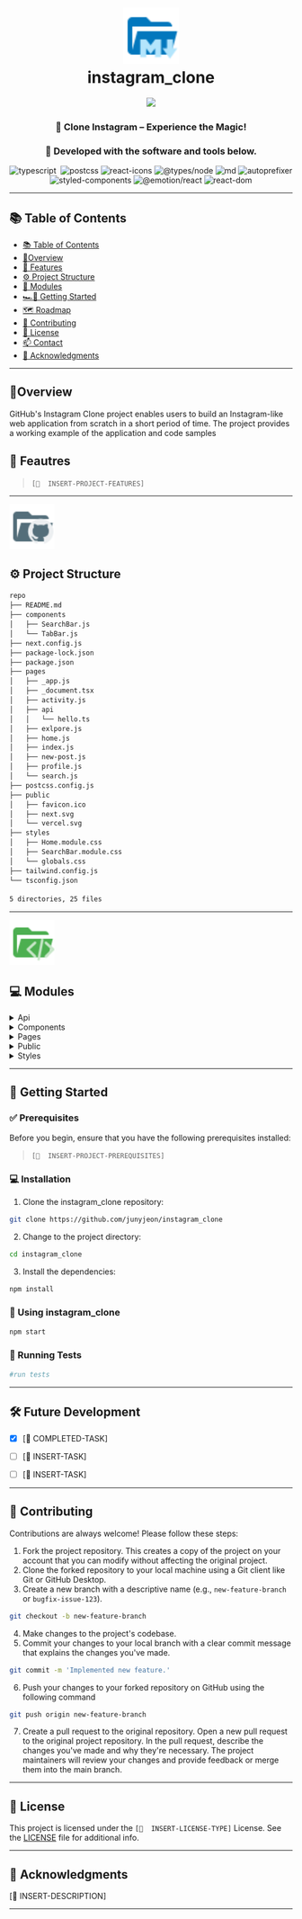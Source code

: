 
<div align="center">
<h1 align="center">
<img src="https://raw.githubusercontent.com/PKief/vscode-material-icon-theme/ec559a9f6bfd399b82bb44393651661b08aaf7ba/icons/folder-markdown-open.svg" width="100" />
<br>
instagram_clone
</h1>
<img src="https://github.com/junyjeon/instagram_clone/assets/98337069/38ec5a8b-1913-472e-be5f-37873ff20c61">

<h3 align="center">📍 Clone Instagram – Experience the Magic!</h3>
<h3 align="center">🚀 Developed with the software and tools below.</h3>
<p align="center">

<img src="https://img.shields.io/badge/TypeScript-3178C6.svg?style=for-the-badge&logo=TypeScript&logoColor=white" alt="typescript" />
<img src="https://img.shields.io/badge/PostCSS-DD3A0A.svg?style=for-the-badge&logo=PostCSS&logoColor=white" alt="" />
<img src="https://img.shields.io/badge/Autoprefixer-DD3735.svg?style=for-the-badge&logo=Autoprefixer&logoColor=white" alt="postcss" />
<img src="https://img.shields.io/badge/styledcomponents-DB7093.svg?style=for-the-badge&logo=styled-components&logoColor=white" alt="react-icons" />
<img src="https://img.shields.io/badge/Markdown-000000.svg?style=for-the-badge&logo=Markdown&logoColor=white" alt="@types/node" />

<img src="https://img.shields.io/badge/SVG-FFB13B.svg?style=for-the-badge&logo=SVG&logoColor=black" alt="md" />
<img src="https://img.shields.io/badge/JavaScript-F7DF1E.svg?style=for-the-badge&logo=JavaScript&logoColor=black" alt="autoprefixer" />
<img src="https://img.shields.io/badge/JSON-000000.svg?style=for-the-badge&logo=JSON&logoColor=white" alt="styled-components" />
<img src="https://img.shields.io/badge/ESLint-4B32C3.svg?style=for-the-badge&logo=ESLint&logoColor=white" alt="@emotion/react" />
<img src="https://img.shields.io/badge/React-61DAFB.svg?style=for-the-badge&logo=React&logoColor=black" alt="react-dom" />
</p>

</div>


---
## 📚 Table of Contents
- [📚 Table of Contents](#-table-of-contents)
- [📍Overview](#-introdcution)
- [🔮 Features](#-features)
- [⚙️ Project Structure](#project-structure)
- [🧩 Modules](#modules)
- [🏎💨 Getting Started](#-getting-started)
- [🗺 Roadmap](#-roadmap)
- [🤝 Contributing](#-contributing)
- [🪪 License](#-license)
- [📫 Contact](#-contact)
- [🙏 Acknowledgments](#-acknowledgments)

---

## 📍Overview

GitHub's Instagram Clone project enables users to build an Instagram-like web application from scratch in a short period of time. The project provides a working example of the application and code samples

## 🔮 Feautres

> `[📌  INSERT-PROJECT-FEATURES]`

---

<img src="https://raw.githubusercontent.com/PKief/vscode-material-icon-theme/ec559a9f6bfd399b82bb44393651661b08aaf7ba/icons/folder-github-open.svg" width="80" />

## ⚙️ Project Structure

```bash
repo
├── README.md
├── components
│   ├── SearchBar.js
│   └── TabBar.js
├── next.config.js
├── package-lock.json
├── package.json
├── pages
│   ├── _app.js
│   ├── _document.tsx
│   ├── activity.js
│   ├── api
│   │   └── hello.ts
│   ├── exlpore.js
│   ├── home.js
│   ├── index.js
│   ├── new-post.js
│   ├── profile.js
│   └── search.js
├── postcss.config.js
├── public
│   ├── favicon.ico
│   ├── next.svg
│   └── vercel.svg
├── styles
│   ├── Home.module.css
│   ├── SearchBar.module.css
│   └── globals.css
├── tailwind.config.js
└── tsconfig.json

5 directories, 25 files
```
---

<img src="https://raw.githubusercontent.com/PKief/vscode-material-icon-theme/ec559a9f6bfd399b82bb44393651661b08aaf7ba/icons/folder-src-open.svg" width="80" />

## 💻 Modules
<details closed><summary>Api</summary>

| File     | Summary                                                                                                                                                                                                          | Module             |
|:---------|:-----------------------------------------------------------------------------------------------------------------------------------------------------------------------------------------------------------------|:-------------------|
| hello.ts | This code provides an example of how to use Next.js API routes to create a handler function that will respond with a status of 200 and a JSON object containing a name property with the value of ' John Doe ' . | pages/api/hello.ts |

</details>

<details closed><summary>Components</summary>

| File         | Summary                                                                                                                                                                                                                              | Module                  |
|:-------------|:-------------------------------------------------------------------------------------------------------------------------------------------------------------------------------------------------------------------------------------|:------------------------|
| SearchBar.js | This code creates a search bar component that takes a search term and calls a function with the search term when the search button is clicked . It includes an input field and a search button .                                     | components/SearchBar.js |
| TabBar.js    | This code creates a tab bar at the bottom of the page with five icons linking to different pages . It uses React , styled components , and React Icons to create a fixed tab bar with icons for Home , Explore , New Post , Activity | components/TabBar.js    |

</details>

<details closed><summary>Pages</summary>

| File          | Summary                                                                                                                                                                                                                                                         | Module              |
|:--------------|:----------------------------------------------------------------------------------------------------------------------------------------------------------------------------------------------------------------------------------------------------------------|:--------------------|
| activity.js   | This code creates a React component that displays a list of activities , such as likes , comments , follows , and mentions . It also includes a tab bar that allows the user to filter the activities by " You " or " Following " . The activities              | pages/activity.js   |
| profile.js    | This code creates a profile page with a profile header , stats , and post tabs . The profile header includes an avatar , username , bio , and edit profile button . The post tabs allow the user to switch between posts and saved posts . The posts            | pages/profile.js    |
| _app.js       | This code imports the useRouter and useEffect functions from the ' next / router ' and ' react ' libraries respectively , and imports the global stylesheet . It then creates a function called MyApp which takes in a Component and page                       | pages/_app.js       |
| exlpore.js    | This code is a React component that implements an infinite scroll feature and a search bar . It uses the styled - components library to style the components , and the react - infinite - scroll - component library to implement the infinite scroll feature . | pages/exlpore.js    |
| _document.tsx | This code creates a document component that imports HTML , Head , Main , and NextScript components from the Next / Document library . It then returns an HTML element with a language attribute of " en " and contains the Head , Main , and NextScript         | pages/_document.tsx |
| search.js     | This code exports an array of objects containing post titles and content , as well as a function that filters the array based on a query string .                                                                                                               | pages/search.js     |
| index.js      | This code is a React component for a simple Instagram clone using Next.js . It imports the Head component from Next.js and the TabBar component from the components folder . It also sets the title , description , and favicon for the                         | pages/index.js      |
| new-post.js   | This code creates a React component that allows users to upload a photo or video , add a caption , location , and tags , and post it . It also includes a social sharing feature that allows users to share their post on Facebook , Twitter ,                  | pages/new-post.js   |
| home.js       | This code is a React component that displays posts from a dummy API . It includes components for a TabBar , Post , and SearchBar . It also includes styling for the Post , PostHeader , User , Avatar , Username , PostImage ,                                  | pages/home.js       |

</details>

<details closed><summary>Public</summary>

| File        | Summary                                                                                                                                                                                                                   | Module             |
|:------------|:--------------------------------------------------------------------------------------------------------------------------------------------------------------------------------------------------------------------------|:-------------------|
| next.svg    | This code creates an SVG ( Scalable Vector Graphics ) image with two paths . The image is composed of two shapes , one with a width of 394 and a height of 80 , and the other with a width of 81 and a                    | public/next.svg    |
| vercel.svg  | This code is an SVG ( Scalable Vector Graphics ) image of a black rectangle with a white outline . It contains a path element with a black fill and a viewBox of 283x64 . It is used to create a graphical representation | public/vercel.svg  |
| favicon.ico | This code is an error message indicating that a file could not be decoded because it is not a text or UTF-8 file .                                                                                                        | public/favicon.ico |

</details>

<details closed><summary>Styles</summary>

| File                 | Summary                                                                                                                                                                                                                       | Module                      |
|:---------------------|:------------------------------------------------------------------------------------------------------------------------------------------------------------------------------------------------------------------------------|:----------------------------|
| Home.module.css      | This code creates a container with padding , a main section with min - height , padding , flex , display , flex - direction , justify - content , and align - items , a footer with display , flex , padding , border - top   | styles/Home.module.css      |
| globals.css          | This code sets the default font family , text color , and background color for a webpage . It also sets the box - sizing to border - box and changes the color scheme to dark when the user prefers a dark color scheme .     | styles/globals.css          |
| SearchBar.module.css | This code creates a search form with a text input and a search button . The form is displayed as a flex container with items aligned and justified to the center . The text input has a padding of 0.5rem , font size of 1rem | styles/SearchBar.module.css |

</details>
<hr />

## 🚀 Getting Started

### ✅ Prerequisites

Before you begin, ensure that you have the following prerequisites installed:
> `[📌  INSERT-PROJECT-PREREQUISITES]`

### 💻 Installation

1. Clone the instagram_clone repository:
```sh
git clone https://github.com/junyjeon/instagram_clone
```

2. Change to the project directory:
```sh
cd instagram_clone
```

3. Install the dependencies:
```sh
npm install
```

### 🤖 Using instagram_clone

```sh
npm start
```

### 🧪 Running Tests
```sh
#run tests
```

<hr />

## 🛠 Future Development
- [X] [📌  COMPLETED-TASK]
- [ ] [📌  INSERT-TASK]
- [ ] [📌  INSERT-TASK]


---

## 🤝 Contributing
Contributions are always welcome! Please follow these steps:
1. Fork the project repository. This creates a copy of the project on your account that you can modify without affecting the original project.
2. Clone the forked repository to your local machine using a Git client like Git or GitHub Desktop.
3. Create a new branch with a descriptive name (e.g., `new-feature-branch` or `bugfix-issue-123`).
```sh
git checkout -b new-feature-branch
```
4. Make changes to the project's codebase.
5. Commit your changes to your local branch with a clear commit message that explains the changes you've made.
```sh
git commit -m 'Implemented new feature.'
```
6. Push your changes to your forked repository on GitHub using the following command
```sh
git push origin new-feature-branch
```
7. Create a pull request to the original repository.
Open a new pull request to the original project repository. In the pull request, describe the changes you've made and why they're necessary.
The project maintainers will review your changes and provide feedback or merge them into the main branch.

---

## 🪪 License

This project is licensed under the `[📌  INSERT-LICENSE-TYPE]` License. See the [LICENSE](https://docs.github.com/en/communities/setting-up-your-project-for-healthy-contributions/adding-a-license-to-a-repository) file for additional info.

---

## 🙏 Acknowledgments

[📌  INSERT-DESCRIPTION]


---

